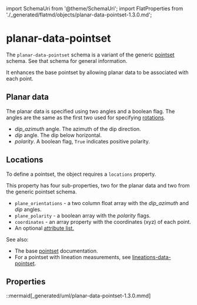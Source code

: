 import SchemaUri from '@theme/SchemaUri';
import FlatProperties from './_generated/flatmd/objects/planar-data-pointset-1.3.0.md';

# planar-data-pointset

<SchemaUri uri="schema/objects/planar-data-pointset/1.3.0/planar-data-pointset.schema.json" />

The `planar-data-pointset` schema is a variant of the generic [pointset](pointset) schema. See that schema for general information.

It enhances the base pointset by allowing planar data to be associated with each point.

## Planar data

The planar data is specified using two angles and a boolean flag.  The angles are the same as the first two used for specifying [rotations](components/rotation).

 * *dip_azimuth* angle.  The azimuth of the dip direction.
 * *dip* angle. The dip below horizontal.
 * *polarity*.  A boolean flag, `True` indicates positive polarity.

## Locations

To define a pointset, the object requires a `locations` property.

This property has four sub-properties, two for the planar data and two from the generic pointset schema.

* `plane_orientations` - a two column float array with the *dip_azimuth* and *dip* angles.
* `plane_polarity` - a boolean array with the *polarity* flags.
* `coordinates` - an array property with the coordinates (xyz) of each point.
* An optional [attribute list.](../understanding-schemas/understanding-attributes)

See also:
- The base [pointset](pointset) documentation.
- For a pointset with lineation measurements, see [lineations-data-pointset](lineations-data-pointset).

## Properties

<FlatProperties />

::mermaid[_generated/uml/planar-data-pointset-1.3.0.mmd]
